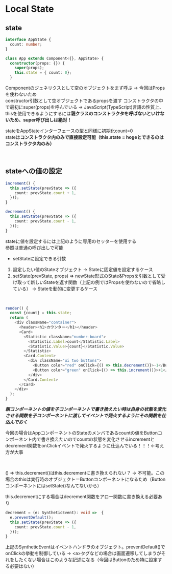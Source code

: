 Local State
==

## state

```typescript
interface AppState {
  count: number;
}

class App extends Component<{}, AppState> {
  constructor(props: {}) {
    super(props);
    this.state = { count: 0};
  }
```

Componentのジェネリクスとして空のオブジェクトをまず呼ぶ -> 今回はPropsを使わないため<br />
constructor引数として空オブジェクトであるpropsを渡す
コンストラクタの中で最初にsuper(props)を呼んでいる -> JavaScript(TypeScript)言語の性質上、<br />
thisを使用できるようにするには**親クラスのコンストラクタを呼ばないといけないため、super呼び出しは絶対！**

stateをAppStateインターフェースの型と同様に初期化count=0<br />
stateは**コンストラクタ内のみで直接設定可能（this.state = hogeとできるのはコンストラクタ内のみ）**

<br />

## stateへの値の設定

```typescript
increment() {
  this.setState(prevState => ({
    count: prevState.count + 1,
  }));
}

decrement() {
  this.setState(prevState => ({
    count: prevState.count - 1,
  }));
}
```

stateに値を設定するには上記のように専用のセッターを使用する<br />
参照は普通の呼び出しで可能

- setStateに設定できる引数

1. 設定したい値のStateオブジェクト -> Stateに固定値を設定するケース
2. setState(prevState, props) => newState形式のState&Propsを引数として受け取って新しいStateを返す関数（上記の例ではPropsを使わないので省略している） -> Stateを動的に変更するケース

<br />

```typescript
render() {
  const {count} = this.state;
  return (
    <div className="container">
      <header><h1>カウンター</h1></header>
      <Card>
        <Statistic className="number-board">
          <Statistic.Label>count</Statistic.Label>
          <Statistic.Value>{count}</Statistic.Value>
        </Statistic>
        <Card.Content>
          <div className="ui two buttons">
            <Button color="red" onClick={() => this.decrement()}>-1</Button>
            <Button color="green" onClick={() => this.increment()}>+1</Button>
          </div>
        </Card.Content>
      </Card>
    </div>
  );
}
```

***親コンポーネントの値を子コンポーネントで書き換えたい時は自身の状態を変化させる関数を子コンポーネントに渡してイベントで発火するようにその関数を仕込んでおく***

今回の場合はAppコンポーネントのStateのメンバであるcountの値をButtonコンポーネント内で書き換えたいのでcountの状態を変化させるincrementとdecrement関数をonClickイベントで発火するように仕込んでいる！！！←考え方が大事

<br />

() => this.decrement()はthis.decrementに書き換えられない？ -> 不可能。この場合のthisは実行時のオブジェクト＝Buttonコンポーネントになるため（ButtonコンポーネントにはsetState()なんてないから）

this.decrementにする場合はdecrement関数をアロー関数に書き換える必要あり

```typescript
decrement = (e: SyntheticEvent): void =>  {
  e.preventDefault();
  this.setState(prevState => ({
    count: prevState.count - 1,
  }));
}
```

上記のSyntheticEventはイベントハンドラのオブジェクト。preventDefault()でonClickの挙動を制御している -> \<a>タグなどの場合は画面遷移してしまうがそれをしたくない場合はこのような記述になる（今回はButtonのため特に設定する必要はない）
